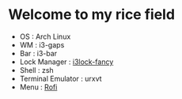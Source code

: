 # Welcome to my rice field

- OS : Arch Linux
- WM : i3-gaps
- Bar : i3-bar
- Lock Manager : [i3lock-fancy](https://github.com/meskarune/i3lock-fancy)
- Shell : zsh
- Terminal Emulator : urxvt
- Menu : [Rofi](https://github.com/davatorium/rofi)
